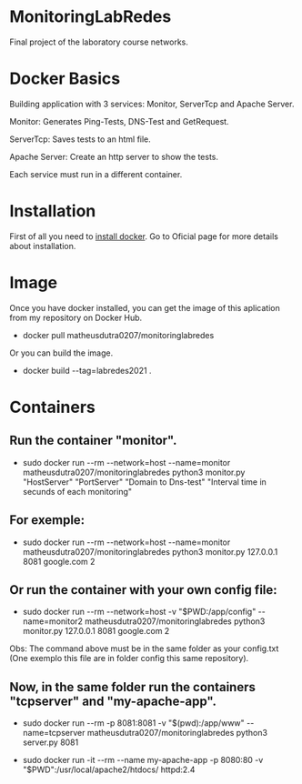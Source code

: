 # MonitoringLabRedes
Final project of the laboratory course networks.

# Docker Basics

Building application with 3 services: Monitor, ServerTcp and Apache Server.

Monitor: Generates Ping-Tests, DNS-Test and GetRequest.

ServerTcp: Saves tests to an html file.

Apache Server: Create an http server to show the tests.

Each service must run in a different container.

# Installation

First of all you need to [install docker](https://docs.docker.com/engine/install/ubuntu/). Go to Oficial page for more details about installation.

# Image

Once you have docker installed, you can get the image of this aplication from my repository on Docker Hub.

- docker pull matheusdutra0207/monitoringlabredes

Or you can build the image.

- docker build --tag=labredes2021 .

# Containers
## Run the container "monitor".

- sudo docker run --rm --network=host --name=monitor matheusdutra0207/monitoringlabredes python3 monitor.py "HostServer" "PortServer" "Domain to Dns-test" "Interval time in secunds of each monitoring"

## For exemple:

- sudo docker run --rm --network=host --name=monitor matheusdutra0207/monitoringlabredes python3 monitor.py 127.0.0.1 8081 google.com 2
  
## Or run the container with your own config file:
  
- sudo docker run --rm --network=host -v "$PWD:/app/config" --name=monitor2 matheusdutra0207/monitoringlabredes python3 monitor.py 127.0.0.1 8081 google.com 2

Obs: The command above must be in the same folder as your config.txt (One exemplo this file are in folder config this same repository).

## Now, in the same folder run the containers "tcpserver" and "my-apache-app".
  
- sudo docker run --rm -p 8081:8081 -v "$(pwd):/app/www" --name=tcpserver matheusdutra0207/monitoringlabredes python3 server.py 8081
  
- sudo docker run -it --rm  --name my-apache-app -p 8080:80 -v "$PWD":/usr/local/apache2/htdocs/ httpd:2.4


 
